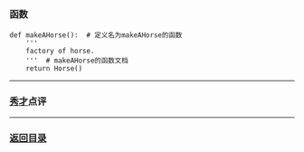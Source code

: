 ### 函数 ###
	def makeAHorse():  # 定义名为makeAHorse的函数
		'''
		factory of horse.
		'''  # makeAHorse的函数文档
		return Horse()

---
### [秀才](http://zhouguoqiang.cn/ "作者")点评 ###

---
### [返回目录](https://github.com/nagexiucai/manuscripts/blob/master/Python半深入讲义/背诵默写.md "背诵默写") ###